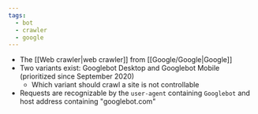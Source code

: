```yaml
---
tags:
  - bot
  - crawler
  - google
---
```

- The [[Web crawler|web crawler]] from [[Google/Google|Google]]
- Two variants exist: Googlebot Desktop and Googlebot Mobile (prioritized since September 2020)
	- Which variant should crawl a site is not controllable
- Requests are recognizable by the `user-agent` containing `Googlebot` and host address containing "googlebot.com"